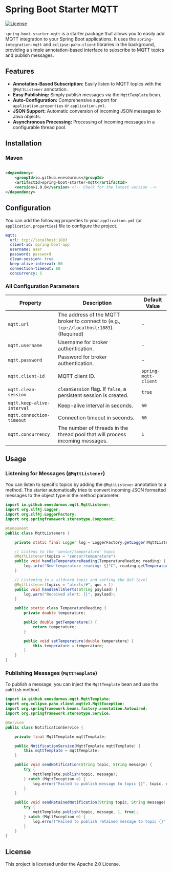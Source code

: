 # Spring Boot Starter MQTT

[![License](https://img.shields.io/badge/License-Apache%202.0-blue.svg)](https://opensource.org/licenses/Apache-2.0)

`spring-boot-starter-mqtt` is a starter package that allows you to easily add MQTT integration to your Spring Boot
applications. It uses the `spring-integration-mqtt` and `eclipse-paho-client` libraries in the background, providing a
simple annotation-based interface to subscribe to MQTT topics and publish messages.

## Features

- **Annotation-Based Subscription:** Easily listen to MQTT topics with the `@MqttListener` annotation.
- **Easy Publishing:** Simply publish messages via the `MqttTemplate` bean.
- **Auto-Configuration:** Comprehensive support for `application.properties` or `application.yml`.
- **JSON Support:** Automatic conversion of incoming JSON messages to Java objects.
- **Asynchronous Processing:** Processing of incoming messages in a configurable thread pool.

## Installation

### Maven

```xml

<dependency>
    <groupId>io.github.enesdurmus</groupId>
    <artifactId>spring-boot-starter-mqtt</artifactId>
    <version>1.0.0</version> <!-- Check for the latest version -->
</dependency>
```

## Configuration

You can add the following properties to your `application.yml` (or `application.properties`) file to configure the
project.

```yaml
mqtt:
  url: tcp://localhost:1883
  client-id: spring-boot-app
  username: user
  password: password
  clean-session: true
  keep-alive-interval: 60
  connection-timeout: 60
  concurrency: 5
```

### All Configuration Parameters

| Property                   | Description                                                                             | Default Value        |
|----------------------------|-----------------------------------------------------------------------------------------|----------------------|
| `mqtt.url`                 | The address of the MQTT broker to connect to (e.g., `tcp://localhost:1883`). (Required) | -                    |
| `mqtt.username`            | Username for broker authentication.                                                     | -                    |
| `mqtt.password`            | Password for broker authentication.                                                     | -                    |
| `mqtt.client-id`           | MQTT client ID.                                                                         | `spring-mqtt-client` |
| `mqtt.clean-session`       | `cleanSession` flag. If `false`, a persistent session is created.                       | `true`               |
| `mqtt.keep-alive-interval` | Keep-alive interval in seconds.                                                         | `60`                 |
| `mqtt.connection-timeout`  | Connection timeout in seconds.                                                          | `60`                 |
| `mqtt.concurrency`         | The number of threads in the thread pool that will process incoming messages.           | `1`                  |

## Usage

### Listening for Messages (`@MqttListener`)

You can listen to specific topics by adding the `@MqttListener` annotation to a method. The starter automatically tries
to convert incoming JSON formatted messages to the object type in the method parameter.

```java
import io.github.enesdurmus.mqtt.MqttListener;
import org.slf4j.Logger;
import org.slf4j.LoggerFactory;
import org.springframework.stereotype.Component;

@Component
public class MqttListeners {

    private static final Logger log = LoggerFactory.getLogger(MqttListeners.class);

    // Listens to the 'sensor/temperature' topic
    @MqttListener(topics = "sensor/temperature")
    public void handleTemperatureReading(TemperatureReading reading) {
        log.info("New temperature reading: {}°C", reading.getTemperature());
    }

    // Listening to a wildcard topic and setting the QoS level
    @MqttListener(topics = "alerts/#", qos = 1)
    public void handleAllAlerts(String payload) {
        log.warn("Received alert: {}", payload);
    }

    public static class TemperatureReading {
        private double temperature;

        public double getTemperature() {
            return temperature;
        }

        public void setTemperature(double temperature) {
            this.temperature = temperature;
        }
    }
}
```

### Publishing Messages (`MqttTemplate`)

To publish a message, you can inject the `MqttTemplate` bean and use the `publish` method.

```java
import io.github.enesdurmus.mqtt.MqttTemplate;
import org.eclipse.paho.client.mqttv3.MqttException;
import org.springframework.beans.factory.annotation.Autowired;
import org.springframework.stereotype.Service;

@Service
public class NotificationService {

    private final MqttTemplate mqttTemplate;

    public NotificationService(MqttTemplate mqttTemplate) {
        this.mqttTemplate = mqttTemplate;
    }

    public void sendNotification(String topic, String message) {
        try {
            mqttTemplate.publish(topic, message);
        } catch (MqttException e) {
            log.error("Failed to publish message to topic {}", topic, e);
        }
    }

    public void sendRetainedNotification(String topic, String message) {
        try {
            mqttTemplate.publish(topic, message, 1, true);
        } catch (MqttException e) {
            log.error("Failed to publish retained message to topic {}", topic, e);
        }
    }
}
```

## License

This project is licensed under the Apache 2.0 License.
